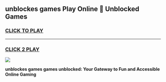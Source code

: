 
## unblockes games Play Online 👋 Unblocked Games
<h3>
<a href="https://premium.freeplayer.one?title=unblockes_games&ref=19F">CLICK TO PLAY</a></h3>
<hr>

<h3>
<a href="https://premium.freeplayer.one?title=unblockes_games&ref=19F">CLICK 2 PLAY</a>
  
</h3>

<a href="https://premium.freeplayer.one?title=unblockes_games&ref=19F"><img src="https://clearcache.store/games.png"></a>


**unblockes games games unblocked: Your Gateway to Fun and Accessible Online Gaming**
